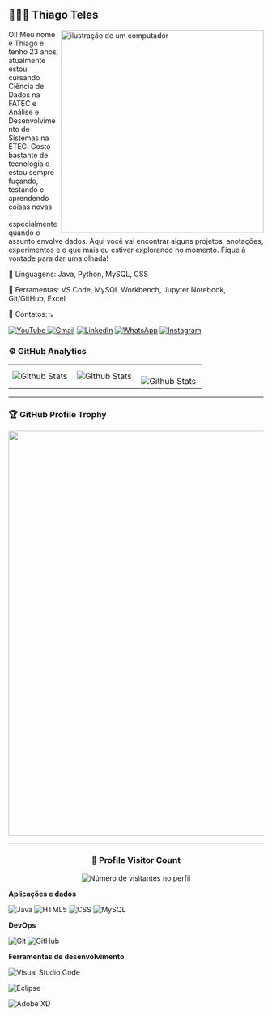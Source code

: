 ## 👨🏼‍💻 Thiago Teles


<img src="https://raw.githubusercontent.com/MicaelliMedeiros/micaellimedeiros/master/image/computer-illustration.png" alt="ilustração de um computador" min-width="400px" max-width="400px" width="400px" align="right">

<p align="left"> 
 Oi! Meu nome é Thiago e tenho 23 anos, atualmente estou cursando Ciência de Dados na FATEC e Análise e Desenvolvimento de Sistemas na ETEC. Gosto bastante de tecnologia e estou sempre fuçando, testando e aprendendo coisas novas — especialmente quando o assunto envolve dados. Aqui você vai encontrar alguns projetos, anotações, experimentos e o que mais eu estiver explorando no momento. Fique à vontade para dar uma olhada!

<p align="left">
  🦄 Linguagens: Java, Python, MySQL, CSS
</p>

<p align="left">
  💼 Ferramentas: VS Code, MySQL Workbench, Jupyter Notebook, Git/GitHub, Excel
</p>

<p align="left">
  💌 Contatos: ⤵️
</p>

<p align="left">

<a href="https://www.youtube.com/@telesvfx8780/videos" title="YouTube">
  <img src="https://img.shields.io/badge/-YouTube-FF0000?style=flat-square&logo=youtube&logoColor=white" alt="YouTube"/>
</a>
  <a href="thiago.mime4321@gmail.com.br" title="Gmail">
  <img src="https://img.shields.io/badge/-Gmail-FF0000?style=flat-square&labelColor=FF0000&logo=gmail&logoColor=white&link=thiago.mime4321@gmail.com" alt="Gmail"/></a>
  <a href="//www.linkedin.com/in/thiago-teles-85890720b/" title="LinkedIn">
  <img src="https://img.shields.io/badge/-Linkedin-0e76a8?style=flat-square&logo=Linkedin&logoColor=white&link=https://www.linkedin.com/in/thiago-teles-85890720b/" alt="LinkedIn"/></a>
  <a href="[https://wa.me/5511972619400?text=Ol%C3%A1,%20Thiago!%20Tenho%20uma%20vaga/oportunidade%20e%20gostaria%20de%20saber%20se%20voc%C3%AA%20tem%20interesse.%20Podemos%20conversar?](https://wa.me/5511972619400?text=Ol%C3%A1%2C%20Thiago!%20Encontrei%20seu%20perfil%20no%20GitHub%20e%20gostaria%20de%20conversar.%20%3A))" title="WhatsApp">
  <img src="https://img.shields.io/badge/-WhatsApp-25d366?style=flat-square&labelColor=25d366&logo=whatsapp&logoColor=white&link=https://wa.me/5511972619400?text=Ol%C3%A1,%20Thiago!%20Tenho%20uma%20vaga/oportunidade%20e%20gostaria%20de%20saber%20se%20voc%C3%AA%20tem%20interesse.%20Podemos%20conversar?" alt="WhatsApp"/></a>
  <a href="https://www.instagram.com/teles.eu_/" title="Instagram">
  <img src="https://img.shields.io/badge/-Instagram-DF0174?style=flat-square&labelColor=DF0174&logo=instagram&logoColor=white&link=https://www.instagram.com/teles.eu_/" alt="Instagram"/></a>
</p>

### ⚙️ GitHub Analytics

<table>
  <tr>
    <td>
      <img
        align="left"
        src="https://github-readme-stats.vercel.app/api?username=telesvfx&theme=dark&hide_border=false&include_all_commits=true"
        alt="Github Stats"
      />
    </td>
    <td>
      <img
        align="left"
        src="https://github-readme-stats.vercel.app/api/top-langs/?username=telesvfx&theme=dark&hide_border=false&include_all_commits=true&count_private=true&layout=compact"
        alt="Github Stats"
      />
    </td>
    <td>
      <br />
      <img
        align="left"
        src="https://github-readme-streak-stats.herokuapp.com/?user=telesvfx&theme=dark&hide_border=false"
        alt="Github Stats"
      />
    </td>
  </tr>
</table>

--- 

### 🏆 GitHub Profile Trophy

<p align="center">
  <a
    href="https://github.com/telesvfx"
    title="repositório de troféus"
  >
    <img
      width="800"
      src="https://github-profile-trophy.vercel.app/?username=telesvfx&column=8&theme=darkhub&no-frame=true&no-bg=true"
    />
  </a>
</p>

---

<div align="center">
  <h3><b>📍 Profile Visitor Count</b></h3>
</div>

<p align="center">
  <img
    src="https://profile-counter.glitch.me/telesvfx/count.svg"
    alt="Número de visitantes no perfil"
  />
</p>

**Aplicações e dados**


![Java](https://img.shields.io/badge/-Java-333333?style=flat&logo=Java&logoColor=007396)
![HTML5](https://img.shields.io/badge/-HTML5-333333?style=flat&logo=HTML5)
![CSS](https://img.shields.io/badge/-CSS-333333?style=flat&logo=CSS3&logoColor=1572B6)
![MySQL](https://img.shields.io/badge/-MySQL-333333?style=flat&logo=mysql)



**DevOps**

![Git](https://img.shields.io/badge/-Git-333333?style=flat&logo=git)
![GitHub](https://img.shields.io/badge/-GitHub-333333?style=flat&logo=github)


**Ferramentas de desenvolvimento**

![Visual Studio Code](https://img.shields.io/badge/-Visual%20Studio%20Code-333333?style=flat&logo=visual-studio-code&logoColor=007ACC)

![Eclipse](https://img.shields.io/badge/-Eclipse-333333?style=flat&logo=eclipse-ide&logoColor=2C2255)

![Adobe XD](https://img.shields.io/badge/-Adobe%20XD-333333?style=flat&logo=adobe-xd&logoColor=007ACC)






